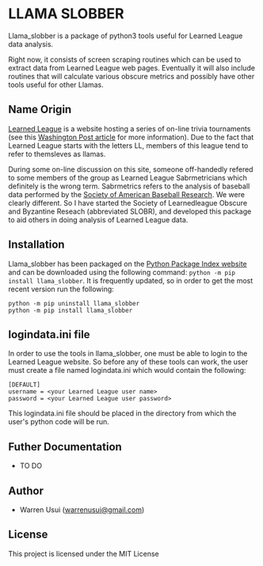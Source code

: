 # LLAMA SLOBBER

Llama_slobber is a package of python3 tools useful for Learned League data analysis.

Right now, it consists of screen scraping routines which can be used to extract data from Learned League web pages.
Eventually it will also include routines that will calculate various obscure metrics and possibly have other tools
useful for other Llamas.

## Name Origin

[Learned League](http://www.learnedleague.com) is a website hosting a series of on-line trivia tournaments
(see this [Washington Post article](https://www.washingtonpost.com/lifestyle/style/the-coolest-weirdest-internet-community-youll-never-be-able-to-join/2014/08/20/3c3f565e-26eb-11e4-958c-268a320a60ce_story.html?noredirect=on&utm_term=.16ba008490a5) for more information).
Due to the fact that Learned League starts with the letters LL, members of this league tend to refer to themsleves as llamas.

During some on-line discussion on this site, someone off-handedly refered to some members of the group as
Learned League Sabrmetricians which definitely is the wrong term.  Sabrmetrics refers to the analysis of baseball data
performed by the [Society of American Baseball Research](https://sabr.org).  We were clearly different.
So I have started the Society of Learnedleague Obscure and Byzantine Reseach (abbreviated SLOBR), and developed this
package to aid others in doing analysis of Learned League data.

## Installation

Llama_slobber has been packaged on the [Python Package Index website](https://pypi.org) and can be downloaded using the following
command: `python -m pip install llama_slobber`.  It is frequently updated, so in order to get the most recent version run the following:

```
python -m pip uninstall llama_slobber
python -m pip install llama_slobber
```

## logindata.ini file

In order to use the tools in llama_slobber, one must be able to login to the Learned League website.  So before any of these
tools can work, the user must create a file named logindata.ini which would contain the following:

```
[DEFAULT]
username = <your Learned League user name>
password = <your Learned League user password>
```

This logindata.ini file should be placed in the directory from which the user's python code will be run.

## Futher Documentation

  * TO DO
 
## Author

  * Warren Usui (warrenusui@gmail.com)

## License

This project is licensed under the MIT License
